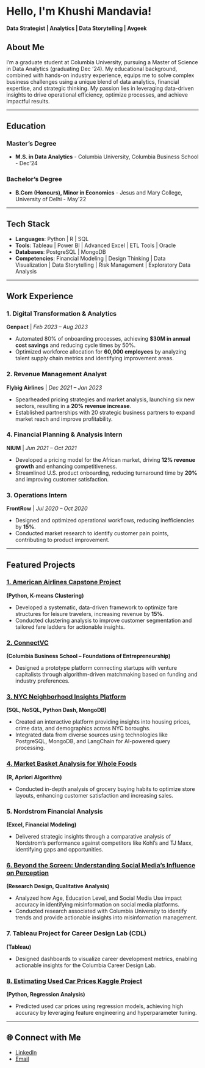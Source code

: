 # Hello, I'm Khushi Mandavia!

**Data Strategist | Analytics | Data Storytelling | Avgeek**

## About Me

I’m a graduate student at Columbia University, pursuing a Master of Science in Data Analytics (graduating Dec ’24). My educational background, combined with hands-on industry experience, equips me to solve complex business challenges using a unique blend of data analytics, financial expertise, and strategic thinking. My passion lies in leveraging data-driven insights to drive operational efficiency, optimize processes, and achieve impactful results.

---

## Education

### Master’s Degree

- **M.S. in Data Analytics** - Columbia University, Columbia Business School - Dec'24

### Bachelor’s Degree

- **B.Com (Honours), Minor in Economics** - Jesus and Mary College, University of Delhi - May'22

---

## Tech Stack

- **Languages**: Python | R | SQL
- **Tools**: Tableau | Power BI | Advanced Excel | ETL Tools | Oracle
- **Databases**: PostgreSQL | MongoDB
- **Competencies**: Financial Modeling | Design Thinking | Data Visualization | Data Storytelling | Risk Management | Exploratory Data Analysis

---

## Work Experience

### 1. Digital Transformation & Analytics

**Genpact** | *Feb 2023 – Aug 2023*

- Automated 80% of onboarding processes, achieving **$30M in annual cost savings** and reducing cycle times by 50%.
- Optimized workforce allocation for **60,000 employees** by analyzing talent supply chain metrics and identifying improvement areas.

### 2. Revenue Management Analyst

**Flybig Airlines** | *Dec 2021 – Jan 2023*

- Spearheaded pricing strategies and market analysis, launching six new sectors, resulting in a **20% revenue increase**.
- Established partnerships with 20 strategic business partners to expand market reach and improve profitability.

### 4. Financial Planning & Analysis Intern

**NIUM** | *Jun 2021 – Oct 2021*

- Developed a pricing model for the African market, driving **12% revenue growth** and enhancing competitiveness.
- Streamlined U.S. product onboarding, reducing turnaround time by **20%** and improving customer satisfaction.

### 3. Operations Intern

**FrontRow** | *Jul 2020 – Oct 2020*

- Designed and optimized operational workflows, reducing inefficiencies by **15%**.
- Conducted market research to identify customer pain points, contributing to product improvement.

---

## Featured Projects

### [1. American Airlines Capstone Project](https://github.com/khushimandavia/American-Airlines)

**(Python, K-means Clustering)**

- Developed a systematic, data-driven framework to optimize fare structures for leisure travelers, increasing revenue by **15%**.
- Conducted clustering analysis to improve customer segmentation and tailored fare ladders for actionable insights.

### [2. ConnectVC](https://github.com/khushimandavia/ConnectVC)

**(Columbia Business School – Foundations of Entrepreneurship)**

- Designed a prototype platform connecting startups with venture capitalists through algorithm-driven matchmaking based on funding and industry preferences.

### [3. NYC Neighborhood Insights Platform](https://github.com/khushimandavia/NYC-Neighborhoods-Platform)

**(SQL, NoSQL, Python Dash, MongoDB)**

- Created an interactive platform providing insights into housing prices, crime data, and demographics across NYC boroughs.
- Integrated data from diverse sources using technologies like PostgreSQL, MongoDB, and LangChain for AI-powered query processing.

### [4. Market Basket Analysis for Whole Foods](https://github.com/khushimandavia/Market-Basket-Analysis-for-Whole-Foods)

**(R, Apriori Algorithm)**

- Conducted in-depth analysis of grocery buying habits to optimize store layouts, enhancing customer satisfaction and increasing sales.

### 5. Nordstrom Financial Analysis

**(Excel, Financial Modeling)**

- Delivered strategic insights through a comparative analysis of Nordstrom’s performance against competitors like Kohl’s and TJ Maxx, identifying gaps and opportunities.

### [6. Beyond the Screen: Understanding Social Media’s Influence on Perception](https://github.com/khushimandavia/Beyond-the-Screen-Understanding-Social-Media-s-Influence-on-our-Perception)

**(Research Design, Qualitative Analysis)**

- Analyzed how Age, Education Level, and Social Media Use impact accuracy in identifying misinformation on social media platforms.
- Conducted research associated with Columbia University to identify trends and provide actionable insights into misinformation management.

### 7. Tableau Project for Career Design Lab (CDL)

**(Tableau)**

- Designed dashboards to visualize career development metrics, enabling actionable insights for the Columbia Career Design Lab.

### [8. Estimating Used Car Prices Kaggle Project](https://github.com/khushimandavia/Estimating-Used-Car-Prices-)

**(Python, Regression Analysis)**

- Predicted used car prices using regression models, achieving high accuracy by leveraging feature engineering and hyperparameter tuning.

---

## 🌐 Connect with Me

- [LinkedIn](https://www.linkedin.com/in/khushimandavia/)
- [Email](mailto:km3939@columbia.edu)
